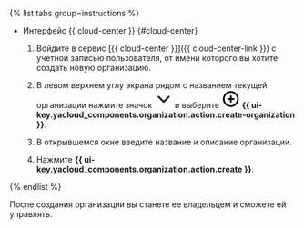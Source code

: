 {% list tabs group=instructions %}

- Интерфейс {{ cloud-center }} {#cloud-center}

  1. Войдите в сервис [{{ cloud-center }}]({{ cloud-center-link }}) с учетной записью пользователя, от имени которого вы хотите создать новую организацию.

  1. В левом верхнем углу экрана рядом с названием текущей организации нажмите значок ![chevron-down](../../_assets/console-icons/chevron-down.svg) и выберите ![circle-plus](../../_assets/console-icons/circle-plus.svg) **{{ ui-key.yacloud_components.organization.action.create-organization }}**.

  1. В открывшемся окне введите название и описание организации.

  1. Нажмите **{{ ui-key.yacloud_components.organization.action.create }}**.

{% endlist %}

После создания организации вы станете ее владельцем и сможете ей управлять.